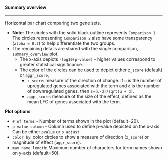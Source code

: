 #### Summary overview
---------------------

Horizontal bar chart comparing two gene sets.
- **Note**: The circles with the solid black outline represents `Comparison 1`. The circles representing
  `Comparison 2` also have some transparency (`alpha = 0.7`) to help differentiate the two groups.
- The remaining details are shared with the single comparison, `summary_overview` plot.
  - The x-axis depicts `-log10(p-value)` - higher values correspond to greater
    statistical significance.
  - The color of the circles can be used to depict either `z_score` (default) or `aggr_score`,
    - `z_score`: measure of the direction of change. if `u` is the number of upregulated genes associated with the term and `d` is
      the number of downregulated genes, then `z=(u-d)/sqrt(u + d)`.
    - `aggr_score`: measure of the size of the effect, defined as the mean LFC of genes associated with the term.

**Plot options**
- `# of terms` - Number of terms shown in the plot (default=20).
- `p-value column` - Column used to define p-value depicted on the x-axis.
  Can be either `pvalue` or `p.adjust`.
- `color by`: color circles to show a measure of direction (`z_score`) or magnitude of effect (`aggr_score`).
- `max name length`: Maximum number of characters for term names shown on y-axis (default=50).
